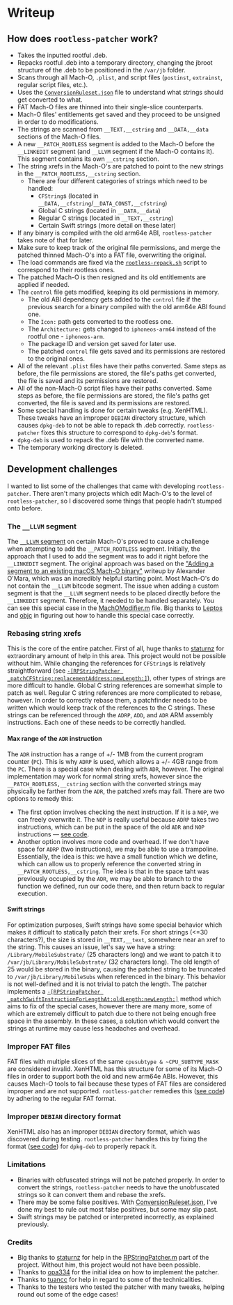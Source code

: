 # Writeup
## How does `rootless-patcher` work?
- Takes the inputted rootful .deb.
- Repacks rootful .deb into a temporary directory, changing the jbroot structure of the .deb to be positioned in the `/var/jb` folder.
- Scans through all Mach-O, `.plist`, and script files (`postinst`, `extrainst`, regular script files, etc.).
- Uses the [`ConversionRuleset.json`](layout/Library/Application%20Support/rootless-patcher/ConversionRuleset.json) file to understand what strings should get converted to what.
- FAT Mach-O files are thinned into their single-slice counterparts.
- Mach-O files' entitlements get saved and they proceed to be unsigned in order to do modifications.
- The strings are scanned from `__TEXT,__cstring` and `__DATA,__data` sections of the Mach-O files.
- A new `__PATCH_ROOTLESS` segment is added to the Mach-O before the `__LINKEDIT` segment (and `__LLVM` segment if the Mach-O contains it). This segment contains its own `__cstring` section.
- The string xrefs in the Mach-O's are patched to point to the new strings in the `__PATCH_ROOTLESS,__cstring` section.
	- There are four different categories of strings which need to be handled:
		- `CFString`s (located in `__DATA,__cfstring`/`__DATA_CONST,__cfstring`)
		- Global C strings (located in `__DATA,__data`)
		- Regular C strings (located in `__TEXT,__cstring`)
		- Certain Swift strings (more detail on these later)
- If any binary is compiled with the old arm64e ABI, `rootless-patcher` takes note of that for later.
- Make sure to keep track of the original file permissions, and merge the patched thinned Mach-O's into a FAT file, overwriting the original.
- The load commands are fixed via the [`rootless-repack.sh`](layout/Library/Application%20Support/rootless-patcher/repack-rootless.sh) script to correspond to their rootless ones.
- The patched Mach-O is then resigned and its old entitlements are applied if needed.
- The `control` file gets modified, keeping its old permissions in memory.
	- The old ABI dependency gets added to the `control` file if the previous search for a binary compiled with the old arm64e ABI found one.
	- The `Icon:` path gets converted to the rootless one.
	- The `Architecture:` gets changed to `iphoneos-arm64` instead of the rootful one - `iphoneos-arm`.
	- The package ID and version get saved for later use.
	- The patched `control` file gets saved and its permissions are restored to the original ones.
- All of the relevant `.plist` files have their paths converted. Same steps as before, the file permissions are stored, the file's paths get converted, the file is saved and its permissions are restored.
- All of the non-Mach-O script files have their paths converted. Same steps as before, the file permissions are stored, the file's paths get converted, the file is saved and its permissions are restored.
- Some special handling is done for certain tweaks (e.g. XenHTML). These tweaks have an improper `DEBIAN` directory structure, which causes `dpkg-deb` to not be able to repack th .deb correctly. `rootless-patcher` fixes this structure to correspond to `dpkg-deb`'s format.
- `dpkg-deb` is used to repack the .deb file with the converted name.
- The temporary working directory is deleted.
## Development challenges
I wanted to list some of the challenges that came with developing `rootless-patcher`. There aren't many projects which edit Mach-O's to the level of `rootless-patcher`, so I discovered some things that people hadn't stumped onto before.
### The `__LLVM` segment
The [`__LLVM` segment](https://www.graalvm.org/latest/reference-manual/llvm/Compiling/) on certain Mach-O's proved to cause a challenge when attempting to add the `__PATCH_ROOTLESS` segment. Initially, the approach that I used to add the segment was to add it right before the `__LINKEDIT` segment. The original approach was based on the ["Adding a segment to an existing macOS Mach-O binary"](https://alexomara.com/blog/adding-a-segment-to-an-existing-macos-mach-o-binary/) writeup by Alexander O'Mara, which was an incredibly helpful starting point. Most Mach-O's do not contain the `__LLVM` bitcode segment. The issue when adding a custom segment is that the `__LLVM` segment needs to be placed directly before the `__LINKEDIT` segment. Therefore, it needed to be handled separately. You can see this special case in the [MachOModifier.m](src/RPMachOModifier.m) file. Big thanks to [Leptos](https://github.com/leptos-null) and [objc](https://github.com/EthanArbuckle) in figuring out how to handle this special case correctly.
### Rebasing string xrefs
This is the core of the entire patcher. First of all, huge thanks to [staturnz](https://github.com/staturnzz) for extraordinary amount of help in this area. This project would not be possible without him.
While changing the references for `CFString`s is relatively straightforward (see [`-[RPStringPatcher _patchCFString:replacementAddress:newLength:]`](src/RPStringPatcher.m#L88-L100)), other types of strings are more difficult to handle. Global C string references are somewhat simple to patch as well. Regular C string references are more complicated to rebase, however. In order to correctly rebase them, a patchfinder needs to be written which would keep track of the references to the C strings. These strings can be referenced through the `ADRP`, `ADD`, and `ADR` ARM assembly instructions. Each one of these needs to be correctly handled.
#### Max range of the `ADR` instruction
The `ADR` instruction has a range of +/- 1MB from the current program counter (`PC`). This is why `ADRP` is used, which allows a +/- 4GB range from the `PC`. There is a special case when dealing with `ADR`, however. The original implementation may work for normal string xrefs, however since the `__PATCH_ROOTLESS,__cstring` section with the converted strings may physically be farther from the `ADR`, the patched xrefs may fail. There are two options to remedy this:
- The first option involves checking the next instruction. If it is a `NOP`, we can freely overwrite it. The `NOP` is really useful because `ADRP` takes two instructions, which can be put in the space of the old `ADR` and `NOP` instructions — [see code](src/RPStringPatcher.m#L163-L180).
- Another option involves more code and overhead. If we don't have space for `ADRP` (two instructions), we may be able to use a trampoline. Essentially, the idea is this: we have a small function which we define, which can allow us to properly reference the converted string in `__PATCH_ROOTLESS,__cstring`. The idea is that in the space taht was previously occupied by the `ADR`, we may be able to branch to the function we defined, run our code there, and then return back to regular execution.
#### Swift strings
For optimization purposes, Swift strings have some special behavior which makes it difficult to statically patch their xrefs. For short strings (<=30 characters?), the size is stored in `__TEXT,__text`, somewhere near an xref to the string. This causes an issue, let's say we have a string: `/Library/MobileSubstrate/` (25 characters long) and we want to patch it to `/var/jb/Library/MobileSubstrate/` (32 characters long). The old length of 25 would be stored in the binary, causing the patched string to be truncated to `/var/jb/Library/MobileSubs` when referenced in the binary. This behavior is not well-defined and it is not trivial to patch the length. The patcher implements a [`-[RPStringPatcher _patchSwiftInstructionForLengthAt:oldLength:newLength:]`](src/RPStringPatcher.m#L187-L202) method which aims to fix of the special cases, however there are many more, some of which are extremely difficult to patch due to there not being enough free space in the assembly. In these cases, a solution which would convert the strings at runtime may cause less headaches and overhead.
### Improper FAT files
FAT files with multiple slices of the same `cpusubtype & ~CPU_SUBTYPE_MASK` are considered invalid. XenHTML has this structure for some of its Mach-O files in order to support both the old and new arm64e ABIs. However, this causes Mach-O tools to fail because these types of FAT files are considered improper and are not supported. `rootless-patcher` remedies this ([see code](main.m#L130-L134)) by adhering to the regular FAT format.
### Improper `DEBIAN` directory format
XenHTML also has an improper `DEBIAN` directory format, which was discovered during testing. `rootless-patcher` handles this by fixing the format ([see code](main.m#L293-L325)) for `dpkg-deb` to properly repack it.
### Limitations
- Binaries with obfuscated strings will not be patched properly. In order to convert the strings, `rootless-patcher` needs to have the unobfuscated strings so it can convert them and rebase the xrefs.
- There may be some false positives. With [ConversionRuleset.json](layout/Library/Application%20Support/rootless-patcher/ConversionRuleset.json), I've done my best to rule out most false positives, but some may slip past.
- Swift strings may be patched or interpreted incorrectly, as explained previously.
### Credits
- Big thanks to [staturnz](https://github.com/staturnzz) for help in the [RPStringPatcher.m](src/RPStringPatcher.m) part of the project. Without him, this project would not have been possible.
- Thanks to [opa334](https://github.com/opa334) for the initial idea on how to implement the patcher.
- Thanks to [tuancc](https://github.com/roothider) for help in regard to some of the technicalities.
- Thanks to the testers who tested the patcher with many tweaks, helping round out some of the edge cases!